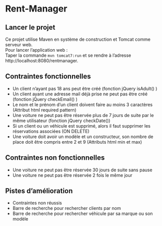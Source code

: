 # Rent-Manager

## Lancer le projet

Ce projet utilise Maven en système de construction et Tomcat comme serveur web. <br>
Pour lancer l’application web : <br>
Taper la commande `mvn tomcat7:run`  et se rendre à l’adresse http://localhost:8080/rentmanager.

## Contraintes fonctionnelles

- Un client n’ayant pas 18 ans peut être créé (fonction jQuery isAdult() )
- Un client ayant une adresse mail déjà prise ne peut pas être créé (fonction jQuery checkEmail() )
- Le nom et le prénom d’un client doivent faire au moins 3 caractères (Attribut html required pattern)
- Une voiture ne peut pas être réservée plus de 7 jours de suite par le même utilisateur (fonction jQuery checkDate())
- Si un client ou un véhicule est supprimé, alors il faut supprimer les réservations associées (ON DELETE)
- Une voiture doit avoir un modèle et un constructeur, son nombre de place doit être compris entre 2 et 9 (Attributs html min et max)

## Contraintes non fonctionnelles

- Une voiture ne peut pas être réservée 30 jours de suite sans pause
- Une voiture ne peut pas être réservée 2 fois le même jour

## Pistes d’amélioration
	
- Contraintes non réussis
- Barre de recherche pour rechercher clients par nom
-  Barre de recherche pour rechercher véhicule par sa marque ou son modèle
